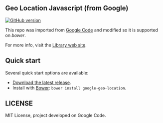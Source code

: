 Geo Location Javascript (from Google)
--------------------------------
[![GitHub version](https://badge.fury.io/gh/amostajo%2Fgeo-location-javascript.svg)](https://badge.fury.io/gh/amostajo%2Fgeo-location-javascript)

This repo was imported from [Google Code](https://code.google.com/p/geo-location-javascript/) and modified so it is supported on *bower*.

For more info, visit the [Library web site](https://code.google.com/p/geo-location-javascript/).

## Quick start

Several quick start options are available:

- [Download the latest release](https://github.com/amostajo/geo-location-javascript/releases).
- Install with [Bower](http://bower.io): `bower install google-geo-location`.

## LICENSE

MIT License, project developed on Google Code.
